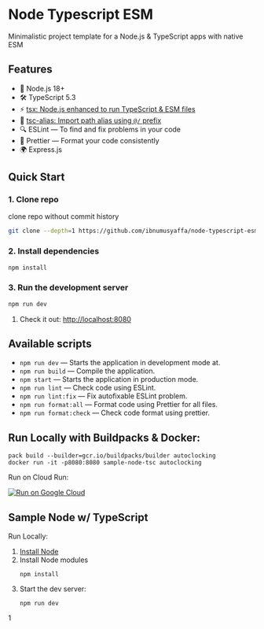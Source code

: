 # Node Typescript ESM

Minimalistic project template for a Node.js & TypeScript apps with native ESM

## Features

- 💎 Node.js 18+
- 🛠️ TypeScript 5.3
- ⚡️ [tsx: Node.js enhanced to run TypeScript & ESM files](https://github.com/privatenumber/tsx)
- 📁 [tsc-alias: Import path alias using `@/` prefix](https://github.com/justkey007/tsc-alias) 
- 🔍 ESLint — To find and fix problems in your code
- 📝 Prettier — Format your code consistently
- 🌍 Express.js


## Quick Start

### 1. Clone repo

clone repo without commit history

```bash
git clone --depth=1 https://github.com/ibnumusyaffa/node-typescript-esm-starter my-project-name
```

### 2. Install dependencies

```bash
npm install
```

### 3. Run the development server

```bash
npm run dev
```
1. Check it out: [http://localhost:8080](http://localhost:8080)

## Available scripts

- `npm run dev` — Starts the application in development mode at.
- `npm run build` — Compile the application.
- `npm start` — Starts the application in production mode.
- `npm run lint` — Check code using ESLint.
- `npm run lint:fix` — Fix autofixable ESLint problem.
- `npm run format:all` — Format code using Prettier for all files.
- `npm run format:check` — Check code format using prettier.

## Run Locally with Buildpacks & Docker:
```
pack build --builder=gcr.io/buildpacks/builder autoclocking
docker run -it -p8080:8080 sample-node-tsc autoclocking
```

Run on Cloud Run:

[![Run on Google Cloud](https://deploy.cloud.run/button.svg)](https://deploy.cloud.run)

Sample Node w/ TypeScript
-------------------------

Run Locally:
1. [Install Node](https://nodejs.org/en/download/)
1. Install Node modules
    ```
    npm install
    ```
1. Start the dev server:
    ```
    npm run dev
    ```
1


